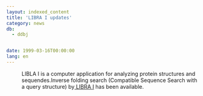 ```yaml
---
layout: indexed_content
title: 'LIBRA I updates'
category: news
db:
  - ddbj


date: 1999-03-16T00:00:00
lang: en
---
```


<dd>LIBLA I is a computer application for analyzing protein structures and sequendes.Inverse folding search (Compatible Sequence Search with a query structure) by<a href="http://libra.ddbj.nig.ac.jp/top-e.html" target="_blank"> LIBRA I</a> has been available.</dd>
